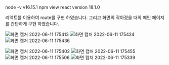 node -v
v16.15.1
npm view react version
18.1.0

리액트를 이용하여 route를 구현 하였습니다.
그리고 화면의 작아졌을 때의 메인 페이지를 간단하게 구현 하였습니다.

![화면 캡처 2022-06-11 175413](https://user-images.githubusercontent.com/69069300/173181069-e894a6ce-f438-40fc-ac8a-300f4145ca1d.png)
![화면 캡처 2022-06-11 175424](https://user-images.githubusercontent.com/69069300/173181071-11479733-abc5-4f10-a854-765db6db520f.png)
![화면 캡처 2022-06-11 175436](https://user-images.githubusercontent.com/69069300/173181073-28664204-3482-4b62-b1dd-7193219d1b29.png)


![화면 캡처 2022-06-11 175402](https://user-images.githubusercontent.com/69069300/173181112-58a633ed-3cf8-4173-9fac-4796bea5fe73.png)
![화면 캡처 2022-06-11 175455](https://user-images.githubusercontent.com/69069300/173181115-93c8c07d-d5db-42f5-99e0-d195b9cc4214.png)
![화면 캡처 2022-06-11 175506](https://user-images.githubusercontent.com/69069300/173181116-1b42ffaa-c5cd-4a90-982d-f0b19ff2b4f6.png)
![화면 캡처 2022-06-11 175339](https://user-images.githubusercontent.com/69069300/173181117-cb7dea23-591b-4e01-b0c6-5338e4d58057.png)
